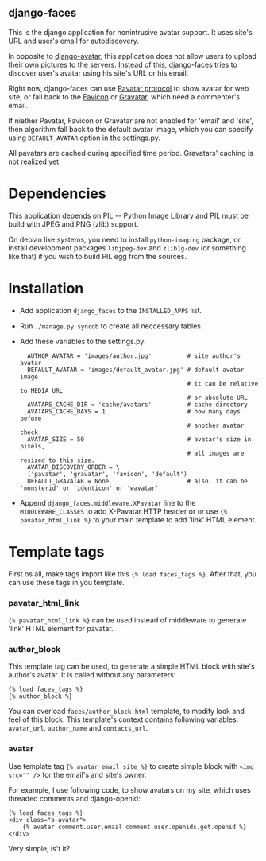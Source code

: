 django-faces
------------

This is the django application for nonintrusive avatar support.
It uses site's URL and user's email for autodiscovery.

In opposite to [django-avatar][], this application does not allow
users to upload their own pictures to the servers. Instead of this,
django-faces tries to discover user's avatar using his site's URL or
his email.


Right now, django-faces can use [Pavatar protocol][pavatar] to
show avatar for web site, or fall back to the [Favicon][] or [Gravatar][], which need a commenter's email.

If niether Pavatar, Favicon or Gravatar are not enabled for 'email'
and 'site', then algorithm fall back to the default avatar image,
which you can specify using `DEFAULT_AVATAR` option in the settings.py.

All pavatars are cached during specified time period. Gravatars' caching
is not realized yet.

Dependencies
============

This application depends on PIL -- Python Image Library and PIL must be build with JPEG and
PNG (zlib) support.

On debian like systems, you need to install `python-imaging` package, or install development
packages `libjpeg-dev` and `zlib1g-dev` (or something like that) if you wish to build
PIL egg from the sources.


Installation
============

* Add application `django_faces` to the `INSTALLED_APPS` list.
* Run `./manage.py syncdb` to create all neccessary tables.
* Add these variables to the settings.py:

        AUTHOR_AVATAR = 'images/author.jpg'          # site author's avatar
        DEFAULT_AVATAR = 'images/default_avatar.jpg' # default avatar image
                                                     # it can be relative to MEDIA_URL
                                                     # or absolute URL
        AVATARS_CACHE_DIR = 'cache/avatars'          # cache directory
        AVATARS_CACHE_DAYS = 1                       # how many days before
                                                     # another avatar check
        AVATAR_SIZE = 50                             # avatar's size in pixels,
                                                     # all images are resized to this size.
        AVATAR_DISCOVERY_ORDER = \
        ('pavatar', 'gravatar', 'favicon', 'default')
        DEFAULT_GRAVATAR = None                      # also, it can be 'monsterid' or 'identicon' or 'wavatar'

* Append `django_faces.middleware.XPavatar` line to the `MIDDLEWARE_CLASSES` to add X-Pavatar
  HTTP header or or use `{% pavatar_html_link %}` to your main template to add 'link' HTML element.

Template tags
=============

First os all, make tags import like this `{% load faces_tags %}`. After that, you can use these
tags in you template.

### pavatar_html_link ###

`{% pavatar_html_link %}` can be used instead of middleware to generate 'link' HTML element
for pavatar.

### author_block ###

This template tag can be used, to generate a simple HTML block with site's author's avatar.
It is called without any parameters:

    {% load faces_tags %}
    {% author_block %}

You can overload `faces/author_block.html` template, to modify look and feel of this block.
This template's context contains following variables: `avatar_url`, `author_name` and `contacts_url`.

### avatar ###

Use template tag `{% avatar email site %}` to create simple block with `<img src="" />`
for the email's and site's owner.

For example, I use following code, to show avatars on my site, which uses threaded comments and
django-openid:

    {% load faces_tags %}
    <div class="b-avatar">
        {% avatar comment.user.email comment.user.openids.get.openid %}
    </div>

Very simple, is't it?

[django-avatar]: http://code.google.com/p/django-avatar/
[pavatar]:  http://pavatar.com/spec/
[gravatar]: http://gravatar.com/
[favicon]: http://en.wikipedia.org/wiki/Favicon

